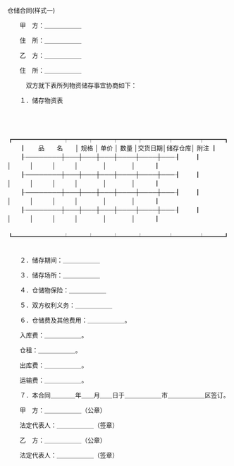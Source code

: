 



仓储合同(样式一)



 

　　甲　方：＿＿＿＿＿＿

　　住　所：＿＿＿＿＿＿

　　乙　方：＿＿＿＿＿＿

　　住　所：＿＿＿＿＿＿　

　　　双方就下表所列物资储存事宜协商如下：

　　１．储存物资表

　　


　　┏━━━━━━━━┯━━━┯━━━┯━━━┯━━━━┯━━━━┯━━━┓
　　┃　　品　　名　　│ 规格 │ 单价 │ 数量 │交货日期│储存仓库│ 附注 ┃
　　┠────────┼───┼───┼───┼────┼────┼───┨
　　┃　　　　　　　　│　　　│　　　│　　　│　　　　│　　　　│　　　┃
　　┠────────┼───┼───┼───┼────┼────┼───┨
　　┃　　　　　　　　│　　　│　　　│　　　│　　　　│　　　　│　　　┃
　　┠────────┼───┼───┼───┼────┼────┼───┨
　　┃　　　　　　　　│　　　│　　　│　　　│　　　　│　　　　│　　　┃
　　┠────────┼───┼───┼───┼────┼────┼───┨
　　┃　　　　　　　　│　　　│　　　│　　　│　　　　│　　　　│　　　┃
　　┗━━━━━━━━┷━━━┷━━━┷━━━┷━━━━┷━━━━┷━━━┛
　　


　　２．储存期间：＿＿＿＿＿＿

　　３．储存场所：＿＿＿＿＿＿

　　４．仓储物保险：＿＿＿＿＿＿

　　５．双方权利义务：＿＿＿＿＿＿

　　６．仓储费及其他费用：＿＿＿＿＿＿。

　　入库费：＿＿＿＿＿＿。

　　仓租：＿＿＿＿＿＿。

　　出库费：＿＿＿＿＿＿。

　　运输费：＿＿＿＿＿＿。

　　７．本合同＿＿＿＿年＿＿月＿＿日于＿＿＿＿＿＿市＿＿＿＿＿＿区签订。　　

　　甲　方：＿＿＿＿＿＿（公章）

　　法定代表人：＿＿＿＿＿＿（签章）

　　乙　方：＿＿＿＿＿＿（公章）

　　法定代表人：＿＿＿＿＿＿（签章）